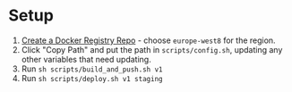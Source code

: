 # Setup

1. [Create a Docker Registry Repo](https://console.cloud.google.com/artifacts/create-repo) - choose `europe-west8` for the region.
2. Click "Copy Path" and put the path in `scripts/config.sh`, updating any other variables that need updating.
3. Run `sh scripts/build_and_push.sh v1`
5. Run `sh scripts/deploy.sh v1 staging`
